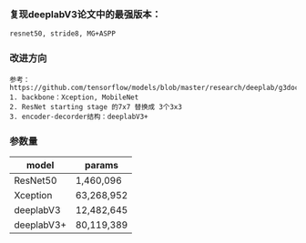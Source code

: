 ### 复现deeplabV3论文中的最强版本：
    resnet50, stride8, MG+ASPP


### 改进方向
    参考：https://github.com/tensorflow/models/blob/master/research/deeplab/g3doc/model_zoo.md
    1. backbone：Xception, MobileNet
    2. ResNet starting stage 的7x7 替换成 3个3x3
    3. encoder-decorder结构：deeplabV3+


### 参数量
|  model  |  params  |
|  -----  |  ------  |
| ResNet50  | 1,460,096 |
| Xception  | 63,268,952 |
| deeplabV3  | 12,482,645 |
| deeplabV3+  | 80,119,389 |